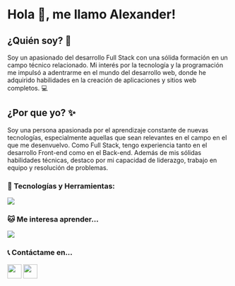 # Hola 👋, me llamo Alexander!

## ¿Quién soy? 🤔

Soy un apasionado del desarrollo Full Stack con una sólida formación en un campo técnico relacionado. Mi interés por la tecnología y la programación me impulsó a adentrarme en el mundo del desarrollo web, donde he adquirido habilidades en la creación de aplicaciones y sitios web completos. 💻

## ¿Por que yo? ✨

Soy una persona apasionada por el aprendizaje constante de nuevas tecnologías, especialmente aquellas que sean relevantes en el campo en el que me desenvuelvo. Como Full Stack, tengo experiencia tanto en el desarrollo Front-end como en el Back-end. Además de mis sólidas habilidades técnicas, destaco por mi capacidad de liderazgo, trabajo en equipo y resolución de problemas.


<h3 align="left">🧱 Tecnologías y Herramientas:</h3>

<p align="left">
  <a href="https://skillicons.dev">
    <img src="https://skillicons.dev/icons?i=git,discord,js,html,css,sass,bootstrap,nextjs,react,redux,nodejs,express,sequelize,postgres" />
  </a>
</p>

<h3 align="left">🐱 Me interesa aprender... </h3>

<p align="left">
  <a href="https://skillicons.dev">
    <img src="https://skillicons.dev/icons?i=py,tailwind,vite,typescript" />
  </a>
</p>

<h3 align="left">📞 Contáctame en...</h3>

<p align="left">
<a href="https://www.linkedin.com/in/alexbv2615/" target="_blank" rel="noreferrer"><img src="https://raw.githubusercontent.com/danielcranney/readme-generator/main/public/icons/socials/linkedin.svg" width="32" height="32" /></a>  <a href="https://github.com/Alexbv2615" target="_blank" rel="noreferrer"><img src="https://raw.githubusercontent.com/danielcranney/readme-generator/main/public/icons/socials/github.svg" width="32" height="32" /></a> </p>
<!--
**Alexbv2615/Alexbv2615** is a ✨ _special_ ✨ repository because its `README.md` (this file) appears on your GitHub profile.

Here are some ideas to get you started:

- 🔭 I’m currently working on ...

- 👯 I’m looking to collaborate on ...
- 🤔 I’m looking for help with ...
- 💬 Ask me about ...
- 📫 How to reach me: ...
- 😄 Pronouns: ...
- ⚡ Fun fact: ...
-->
